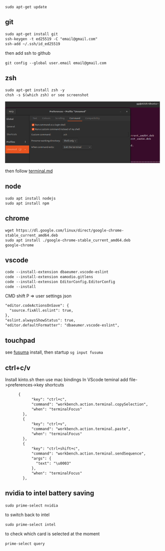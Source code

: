 `sudo apt-get update`

## git
```
sudo apt-get install git
ssh-keygen -t ed25519 -C "email@gmail.com"
ssh-add ~/.ssh/id_ed25519
```
then add ssh to github

`git config --global user.email email@gmail.com`

## zsh

```
sudo apt-get install zsh -y
chsh -s $(which zsh) or see screenshot
```
![def-ubuntu](img/ubuntu.def-terminal.png)

then follow [terminal.md](terminal.md)

## node
```
sudo apt install nodejs
sudo apt install npm
```

## chrome
```
wget https://dl.google.com/linux/direct/google-chrome-stable_current_amd64.deb
sudo apt install ./google-chrome-stable_current_amd64.deb
google-chrome
```

## vscode

```
code --install-extension dbaeumer.vscode-eslint
code --install-extension eamodio.gitlens
code --install-extension EditorConfig.EditorConfig
code --install
```
CMD shift P => user settings json
```
"editor.codeActionsOnSave": {
  "source.fixAll.eslint": true,
},
"eslint.alwaysShowStatus": true,
"editor.defaultFormatter": "dbaeumer.vscode-eslint",
```

## touchpad

see [fusuma](https://github.com/iberianpig/fusuma) install, then startup
`sg input fusuma`

## ctrl+c/v

Install kinto.sh then use mac bindings
In VScode teminal add file->preferences->key shortcuts
```
      {
            "key": "ctrl+c",
            "command": "workbench.action.terminal.copySelection",
            "when": "terminalFocus"
        },
        {
            "key": "ctrl+v",
            "command": "workbench.action.terminal.paste",
            "when": "terminalFocus"
        },
        {
            "key": "ctrl+shift+c",
            "command": "workbench.action.terminal.sendSequence",
            "args": {
              "text": "\u0003"
            },
            "when": "terminalFocus"
        },
``` 

## nvidia to intel battery saving

`sudo prime-select nvidia`

to switch back to intel

`sudo prime-select intel`

to check which card is selected at the moment

`prime-select query`

